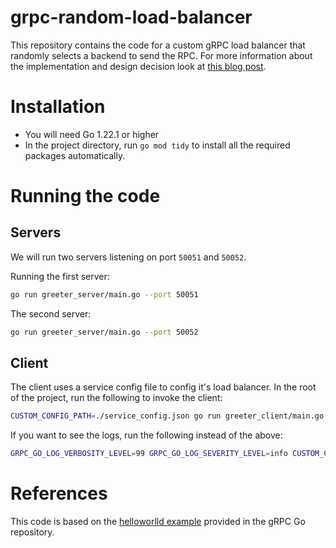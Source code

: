 # grpc-random-load-balancer

This repository contains the code for a custom gRPC load balancer that randomly selects a backend to send the RPC. For more information about the implementation and design decision look at [this blog post](https://farzad1132.github.io/post/grpc-custom-lb/).


# Installation
- You will need Go 1.22.1 or higher
- In the project directory, run `go mod tidy` to install all the required packages automatically.


# Running the code

## Servers
We will run two servers listening on port `50051` and `50052`.

Running the first server:
```bash
go run greeter_server/main.go --port 50051
```

The second server:
```bash
go run greeter_server/main.go --port 50052
```


## Client

The client uses a service config file to config it's load balancer. In the root of the project, run the following to invoke the client:
```bash
CUSTOM_CONFIG_PATH=./service_config.json go run greeter_client/main.go
```

If you want to see the logs, run the following instead of the above:
```bash
GRPC_GO_LOG_VERBOSITY_LEVEL=99 GRPC_GO_LOG_SEVERITY_LEVEL=info CUSTOM_CONFIG_PATH=./service_config.json go run greeter_client/main.go
```


# References

This code is based on the [helloworlld example](https://github.com/grpc/grpc-go/tree/master/examples/helloworld) provided in the gRPC Go repository.
